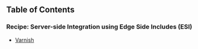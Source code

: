 ## Table of Contents

### Recipe: Server-side Integration using Edge Side Includes (ESI)

- [Varnish](https://github.com/thaihuynh1717/fictional-waffle/tree/master/Varnish)

